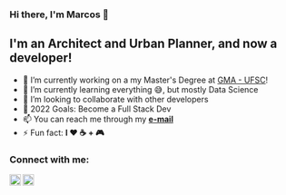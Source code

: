 ### Hi there, I'm Marcos 👋

## I'm an Architect and Urban Planner, and now a developer!

- 🔭 I’m currently working on a my Master's Degree at [GMA - UFSC][gmaufsc]!
- 🌱 I’m currently learning everything 😅, but mostly Data Science
- 👯 I’m looking to collaborate with other developers
- 🥅 2022 Goals: Become a Full Stack Dev
- 📫 You can reach me through my **[e-mail](mailto:marcosmsansao@gmail.com)**
- ⚡ Fun fact: **I ❤️️ ☕ + 🎮**

### Connect with me:

[<img align="left" alt="msansao | LinkedIn" width="20px" src="https://cdn.jsdelivr.net/npm/simple-icons@v3/icons/linkedin.svg" />][linkedin]
[<img align="left" alt="msansao | Instagram" width="20px" src="https://cdn.jsdelivr.net/npm/simple-icons@v3/icons/instagram.svg" />][instagram]

[gmaufsc]: https://www.gmaufsc.com.br/
[instagram]: https://instagram.com/msansao
[linkedin]: https://linkedin.com/in/msansao
